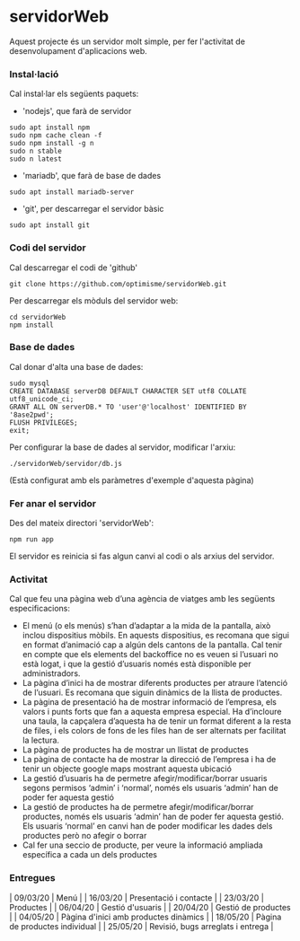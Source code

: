 # servidorWeb #

Aquest projecte és un servidor molt simple, per fer l'activitat de desenvolupament d'aplicacions web.

### Instal·lació ###

Cal instal·lar els següents paquets:

- 'nodejs', que farà de servidor
```
sudo apt install npm
sudo npm cache clean -f
sudo npm install -g n
sudo n stable
sudo n latest
```

- 'mariadb', que farà de base de dades
```
sudo apt install mariadb-server
```

- 'git', per descarregar el servidor bàsic
```
sudo apt install git
```

### Codi del servidor ###

Cal descarregar el codi de 'github'
```
git clone https://github.com/optimisme/servidorWeb.git
```

Per descarregar els mòduls del servidor web:
```
cd servidorWeb
npm install
```

### Base de dades ###

Cal donar d'alta una base de dades:
```
sudo mysql
CREATE DATABASE serverDB DEFAULT CHARACTER SET utf8 COLLATE utf8_unicode_ci;
GRANT ALL ON serverDB.* TO 'user'@'localhost' IDENTIFIED BY '8ase2pwd';
FLUSH PRIVILEGES;
exit;
```

Per configurar la base de dades al servidor, modificar l'arxiu:
```
./servidorWeb/servidor/db.js
```

(Està configurat amb els paràmetres d'exemple d'aquesta pàgina)

### Fer anar el servidor ###

Des del mateix directori 'servidorWeb':
```
npm run app
```

El servidor es reinicia si fas algun canvi al codi o als arxius del servidor.

### Activitat ###

Cal que feu una pàgina web d’una agència de viatges amb les següents especificacions:

- El menú (o els menús) s’han d’adaptar a la mida de la pantalla, això inclou dispositius mòbils. En aquests dispositius, es recomana que sigui en format d’animació cap a algún dels cantons de la pantalla. Cal tenir en compte que els elements del backoffice no es veuen si l’usuari no està logat, i que la gestió d’usuaris només està disponible per administradors.
- La pàgina d’inici ha de mostrar diferents productes per atraure l’atenció de l’usuari. Es recomana que siguin dinàmics de la llista de productes.
- La pàgina de presentació ha de mostrar informació de l’empresa, els valors i punts forts que fan a aquesta empresa especial. Ha d’incloure una taula, la capçalera d’aquesta ha de tenir un format diferent a la resta de files, i els colors de fons de les files han de ser alternats per facilitat la lectura.
- La pàgina de productes ha de mostrar un llistat de productes
- La pàgina de contacte ha de mostrar la direcció de l’empresa i ha de tenir un objecte google maps mostrant aquesta ubicació
- La gestió d’usuaris ha de permetre afegir/modificar/borrar usuaris segons permisos ‘admin’ i ‘normal’, només els usuaris ‘admin’ han de poder fer aquesta gestió
- La gestió de productes ha de permetre afegir/modificar/borrar productes, només els usuaris ‘admin’ han de poder fer aquesta gestió. Els usuaris ‘normal’ en canvi han de poder modificar les dades dels productes però no afegir o borrar
- Cal fer una seccio de producte, per veure la informació ampliada específica a cada un dels productes

### Entregues ###

| 09/03/20 | Menú                                    |
| 16/03/20 | Presentació i contacte                  |
| 23/03/20 | Productes                               |
| 06/04/20 | Gestió d'usuaris                        |
| 20/04/20 | Gestió de productes                     |
| 04/05/20 | Pàgina d'inici amb productes dinàmics   |
| 18/05/20 | Pàgina de productes individual          |
| 25/05/20 | Revisió, bugs arreglats i entrega       |


